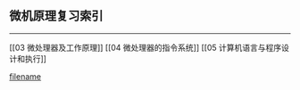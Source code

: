 ## 微机原理复习索引
---

[[03 微处理器及工作原理]]
[[04 微处理器的指令系统]]
[[05 计算机语言与程序设计和执行]]

[filename](_media/example.md ':include')
